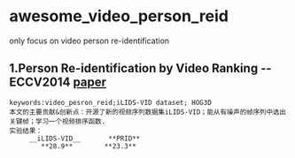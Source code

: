 # awesome_video_person_reid
only focus on video person re-identification

## 1.Person Re-identification by Video Ranking --ECCV2014  [paper](http://www.eecs.qmul.ac.uk/~sgg/papers/WangEtAl_ECCV14.pdf)
    keywords:video_pesron_reid;iLIDS-VID dataset; HOG3D
    本文的主要贡献&创新点：开源了新的视频序列数据集iLIDS-VID；能从有噪声的帧序列中选出关键帧；学习一个视频排序函数.
    实验结果：
         __iLIDS-VID__       **PRID**
            **28.9**        **23.3**

